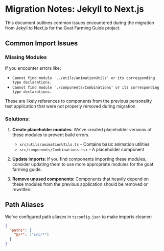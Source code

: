 # Migration Notes: Jekyll to Next.js

This document outlines common issues encountered during the migration from Jekyll to Next.js for the Goat Farming Guide project.

## Common Import Issues

### Missing Modules

If you encounter errors like:
- `Cannot find module '../utils/animationUtils' or its corresponding type declarations.`
- `Cannot find module './components/Combinations' or its corresponding type declarations.`

These are likely references to components from the previous personality test application that were not properly removed during migration.

### Solutions:

1. **Create placeholder modules**: We've created placeholder versions of these modules to prevent build errors.
   - `src/utils/animationUtils.ts` - Contains basic animation utilities
   - `src/components/Combinations.tsx` - A placeholder component

2. **Update imports**: If you find components importing these modules, consider updating them to use more appropriate modules for the goat farming guide.

3. **Remove unused components**: Components that heavily depend on these modules from the previous application should be removed or rewritten.

## Path Aliases

We've configured path aliases in `tsconfig.json` to make imports cleaner:

```json
{
  "paths": {
    "@/*": ["src/*"]
  }
}
